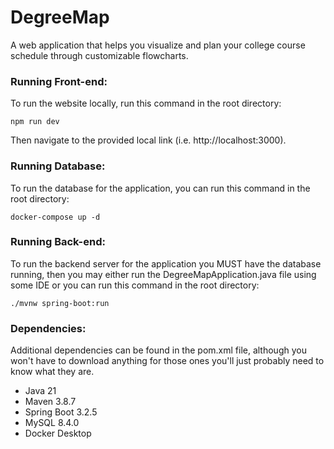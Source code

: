 # DegreeMap
A web application that helps you visualize and plan your college course schedule through customizable flowcharts.

### Running Front-end:
To run the website locally, run this command in the root directory: 
```
npm run dev
```
Then navigate to the provided local link (i.e. http://localhost:3000).

### Running Database:
To run the database for the application, you can run this command in the root directory:
```
docker-compose up -d
```

### Running Back-end:
To run the backend server for the application you MUST have the database running, then you may either run the DegreeMapApplication.java file using some IDE or you can run this command in the root directory:
```
./mvnw spring-boot:run
```

### Dependencies:
Additional dependencies can be found in the pom.xml file, although you won't have to download anything for those ones you'll just probably need to know what they are.
- Java 21
- Maven 3.8.7
- Spring Boot 3.2.5
- MySQL 8.4.0
- Docker Desktop
